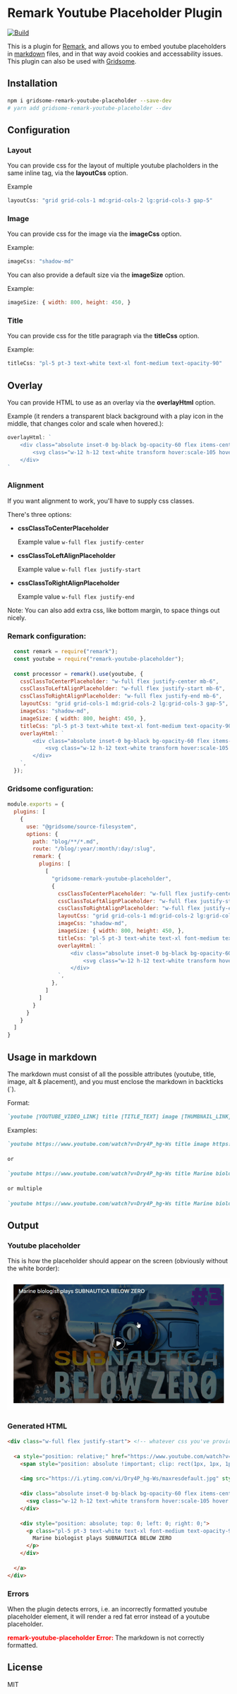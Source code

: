 # Remark Youtube Placeholder Plugin
[![Build](https://github.com/Healios/remark-youtube-placeholder/actions/workflows/node.js.yml/badge.svg)](https://github.com/Healios/remark-youtube-placeholder/actions/workflows/node.js.yml)

This is a plugin for [Remark](https://remark.js.org/), and allows you to embed youtube placeholders in [markdown](https://daringfireball.net/projects/markdown/) files, and in that way avoid cookies and accessability issues. This plugin can also be used with [Gridsome](https://gridsome.org/).

## Installation

```bash
npm i gridsome-remark-youtube-placeholder --save-dev
# yarn add gridsome-remark-youtube-placeholder --dev
```

## Configuration
### Layout
You can provide css for the layout of multiple youtube placholders in the same inline tag, via the **layoutCss** option.

Example
```js
layoutCss: "grid grid-cols-1 md:grid-cols-2 lg:grid-cols-3 gap-5"
```

### Image
You can provide css for the image via the **imageCss** option.

Example:
```js
imageCss: "shadow-md"
```

You can also provide a default size via the **imageSize** option.

Example:
```js
imageSize: { width: 800, height: 450, }
```

### Title
You can provide css for the title paragraph via the **titleCss** option.

Example:
```js
titleCss: "pl-5 pt-3 text-white text-xl font-medium text-opacity-90"
```

## Overlay
You can provide HTML to use as an overlay via the **overlayHtml** option.

Example (it renders a transparent black background with a play icon in the middle, that changes color and scale when hovered.):
```js
overlayHtml: `
    <div class="absolute inset-0 bg-black bg-opacity-60 flex items-center justify-center">
        <svg class="w-12 h-12 text-white transform hover:scale-105 hover:text-red-600 transition duration-150" fill="currentColor" xmlns="http://www.w3.org/2000/svg" viewBox="0 0 52.821 52.821" xml:space="preserve"><path d="M51.82 19.074C50.332 13.73 46.855 8.91 42.212 5.885 37.292 2.68 30.86 1.717 25.106 1.588 17.071 1.404 6.893 4.49 2.94 12.152c-.329.637.64 1.184.969.547C6.71 7.269 13.4 4.133 19.172 3.105c6.209-1.104 12.998-.236 18.873 1.955 6.134 2.287 10.393 7.537 12.486 13.611 2.33 6.758 1.04 13.488-2.679 19.424C40.174 50.347 21.33 54.324 9.87 45.038c-5.25-4.254-8.674-9.945-8.74-16.752-.039-4.012.743-8.492 2.746-12.012.621-1.09 1.455-2.024 2.396-2.867.014-.219.03-.436.045-.652a1.28 1.28 0 0 1-.25-.475c-.005-.021-.004-.037-.009-.059-.572.481-1.126.986-1.65 1.529-2.291 2.371-3.194 5.66-3.832 8.801-1.268 6.24-.515 12.074 3.063 17.346 3.063 4.514 7.787 8.715 13.131 10.182 6.42 1.762 13.123 1.613 19.198-1.108 2.749-1.23 5.729-2.438 8.039-4.424 2.833-2.438 4.961-5.881 6.679-9.156 2.619-4.992 2.617-10.994 1.134-16.317z"/><path d="M17.736 31.85c.103 1.15.121 3.08 1.325 3.598a.923.923 0 0 0 .167.174c1.198.902 2.868-.504 3.876-1.109 2.797-1.674 12.586-8.037 14.039-10.277a.469.469 0 0 0-.046-.609.523.523 0 0 0-.258-.428c-1.622-.992-8.87-4.297-10.89-5.045-1.044-.389-5.593-2.34-6.212-2.355-2.373-1.525-2.021 5.525-2.033 6.152-.065 3.284-.26 6.623.032 9.899zm3.224-6.817a.518.518 0 0 0-.217.182c-.004-.299-.009-.596-.011-.891.096.055.197.104.298.154-.021.182-.046.368-.07.555zm.207 4.662c.063-.248.151-.498.257-.748 1.583-.371 3.088-1.146 4.634-1.645.754-.207 1.509-.414 2.259-.633-2.336 1.095-4.722 2.071-7.15 3.026zm3.42-3.933c-.18.082-.362.162-.539.25a3.529 3.529 0 0 0-.483-.244c.34-.01.681-.014 1.022-.006zm-.479-1.477c.023-.014.048-.025.074-.037a9.92 9.92 0 0 0 1.944.24c.459.055.918.113 1.378.166-.044.016-.088.029-.133.045-.97-.101-2.141-.211-3.263-.414zm4.766-1.179a65.658 65.658 0 0 1-2.291-.854c-1.265-.502-2.525-.859-3.846-1.17a3.048 3.048 0 0 1-1.052-.465c2.49.391 4.886 1.354 7.189 2.489zm-5.978-.848a23.189 23.189 0 0 0-2.278-.105c-.026-.297-.056-.592-.085-.889.748.521 1.527.783 2.363.994z"/></svg>
    </div>
`
```



### Alignment
If you want alignment to work, you'll have to supply css classes.

There's three options:
- **cssClassToCenterPlaceholder**

  Example value `w-full flex justify-center`

- **cssClassToLeftAlignPlaceholder**

  Example value `w-full flex justify-start`

- **cssClassToRightAlignPlaceholder**

  Example value `w-full flex justify-end`

Note: You can also add extra css, like bottom margin, to space things out nicely.

### Remark configuration:
```js
  const remark = require("remark");
  const youtube = require("remark-youtube-placeholder");

  const processor = remark().use(youtube, {
    cssClassToCenterPlaceholder: "w-full flex justify-center mb-6",
    cssClassToLeftAlignPlaceholder: "w-full flex justify-start mb-6",
    cssClassToRightAlignPlaceholder: "w-full flex justify-end mb-6",
    layoutCss: "grid grid-cols-1 md:grid-cols-2 lg:grid-cols-3 gap-5",
    imageCss: "shadow-md",
    imageSize: { width: 800, height: 450, },
    titleCss: "pl-5 pt-3 text-white text-xl font-medium text-opacity-90",
    overlayHtml: `
        <div class="absolute inset-0 bg-black bg-opacity-60 flex items-center justify-center">
            <svg class="w-12 h-12 text-white transform hover:scale-105 hover:text-red-600 transition duration-150" fill="currentColor" xmlns="http://www.w3.org/2000/svg" viewBox="0 0 52.821 52.821" xml:space="preserve"><path d="M51.82 19.074C50.332 13.73 46.855 8.91 42.212 5.885 37.292 2.68 30.86 1.717 25.106 1.588 17.071 1.404 6.893 4.49 2.94 12.152c-.329.637.64 1.184.969.547C6.71 7.269 13.4 4.133 19.172 3.105c6.209-1.104 12.998-.236 18.873 1.955 6.134 2.287 10.393 7.537 12.486 13.611 2.33 6.758 1.04 13.488-2.679 19.424C40.174 50.347 21.33 54.324 9.87 45.038c-5.25-4.254-8.674-9.945-8.74-16.752-.039-4.012.743-8.492 2.746-12.012.621-1.09 1.455-2.024 2.396-2.867.014-.219.03-.436.045-.652a1.28 1.28 0 0 1-.25-.475c-.005-.021-.004-.037-.009-.059-.572.481-1.126.986-1.65 1.529-2.291 2.371-3.194 5.66-3.832 8.801-1.268 6.24-.515 12.074 3.063 17.346 3.063 4.514 7.787 8.715 13.131 10.182 6.42 1.762 13.123 1.613 19.198-1.108 2.749-1.23 5.729-2.438 8.039-4.424 2.833-2.438 4.961-5.881 6.679-9.156 2.619-4.992 2.617-10.994 1.134-16.317z"/><path d="M17.736 31.85c.103 1.15.121 3.08 1.325 3.598a.923.923 0 0 0 .167.174c1.198.902 2.868-.504 3.876-1.109 2.797-1.674 12.586-8.037 14.039-10.277a.469.469 0 0 0-.046-.609.523.523 0 0 0-.258-.428c-1.622-.992-8.87-4.297-10.89-5.045-1.044-.389-5.593-2.34-6.212-2.355-2.373-1.525-2.021 5.525-2.033 6.152-.065 3.284-.26 6.623.032 9.899zm3.224-6.817a.518.518 0 0 0-.217.182c-.004-.299-.009-.596-.011-.891.096.055.197.104.298.154-.021.182-.046.368-.07.555zm.207 4.662c.063-.248.151-.498.257-.748 1.583-.371 3.088-1.146 4.634-1.645.754-.207 1.509-.414 2.259-.633-2.336 1.095-4.722 2.071-7.15 3.026zm3.42-3.933c-.18.082-.362.162-.539.25a3.529 3.529 0 0 0-.483-.244c.34-.01.681-.014 1.022-.006zm-.479-1.477c.023-.014.048-.025.074-.037a9.92 9.92 0 0 0 1.944.24c.459.055.918.113 1.378.166-.044.016-.088.029-.133.045-.97-.101-2.141-.211-3.263-.414zm4.766-1.179a65.658 65.658 0 0 1-2.291-.854c-1.265-.502-2.525-.859-3.846-1.17a3.048 3.048 0 0 1-1.052-.465c2.49.391 4.886 1.354 7.189 2.489zm-5.978-.848a23.189 23.189 0 0 0-2.278-.105c-.026-.297-.056-.592-.085-.889.748.521 1.527.783 2.363.994z"/></svg>
        </div>
    `,
  });
```


### Gridsome configuration:
```js
module.exports = {
  plugins: [
    {
      use: "@gridsome/source-filesystem",
      options: {
        path: "blog/**/*.md",
        route: "/blog/:year/:month/:day/:slug",
        remark: {
          plugins: [
            [
              "gridsome-remark-youtube-placeholder",
              {
                cssClassToCenterPlaceholder: "w-full flex justify-center mb-6",
                cssClassToLeftAlignPlaceholder: "w-full flex justify-start mb-6",
                cssClassToRightAlignPlaceholder: "w-full flex justify-end mb-6",
                layoutCss: "grid grid-cols-1 md:grid-cols-2 lg:grid-cols-3 gap-5",
                imageCss: "shadow-md",
                imageSize: { width: 800, height: 450, },
                titleCss: "pl-5 pt-3 text-white text-xl font-medium text-opacity-90",
                overlayHtml: `
                    <div class="absolute inset-0 bg-black bg-opacity-60 flex items-center justify-center">
                        <svg class="w-12 h-12 text-white transform hover:scale-105 hover:text-red-600 transition duration-150" fill="currentColor" xmlns="http://www.w3.org/2000/svg" viewBox="0 0 52.821 52.821" xml:space="preserve"><path d="M51.82 19.074C50.332 13.73 46.855 8.91 42.212 5.885 37.292 2.68 30.86 1.717 25.106 1.588 17.071 1.404 6.893 4.49 2.94 12.152c-.329.637.64 1.184.969.547C6.71 7.269 13.4 4.133 19.172 3.105c6.209-1.104 12.998-.236 18.873 1.955 6.134 2.287 10.393 7.537 12.486 13.611 2.33 6.758 1.04 13.488-2.679 19.424C40.174 50.347 21.33 54.324 9.87 45.038c-5.25-4.254-8.674-9.945-8.74-16.752-.039-4.012.743-8.492 2.746-12.012.621-1.09 1.455-2.024 2.396-2.867.014-.219.03-.436.045-.652a1.28 1.28 0 0 1-.25-.475c-.005-.021-.004-.037-.009-.059-.572.481-1.126.986-1.65 1.529-2.291 2.371-3.194 5.66-3.832 8.801-1.268 6.24-.515 12.074 3.063 17.346 3.063 4.514 7.787 8.715 13.131 10.182 6.42 1.762 13.123 1.613 19.198-1.108 2.749-1.23 5.729-2.438 8.039-4.424 2.833-2.438 4.961-5.881 6.679-9.156 2.619-4.992 2.617-10.994 1.134-16.317z"/><path d="M17.736 31.85c.103 1.15.121 3.08 1.325 3.598a.923.923 0 0 0 .167.174c1.198.902 2.868-.504 3.876-1.109 2.797-1.674 12.586-8.037 14.039-10.277a.469.469 0 0 0-.046-.609.523.523 0 0 0-.258-.428c-1.622-.992-8.87-4.297-10.89-5.045-1.044-.389-5.593-2.34-6.212-2.355-2.373-1.525-2.021 5.525-2.033 6.152-.065 3.284-.26 6.623.032 9.899zm3.224-6.817a.518.518 0 0 0-.217.182c-.004-.299-.009-.596-.011-.891.096.055.197.104.298.154-.021.182-.046.368-.07.555zm.207 4.662c.063-.248.151-.498.257-.748 1.583-.371 3.088-1.146 4.634-1.645.754-.207 1.509-.414 2.259-.633-2.336 1.095-4.722 2.071-7.15 3.026zm3.42-3.933c-.18.082-.362.162-.539.25a3.529 3.529 0 0 0-.483-.244c.34-.01.681-.014 1.022-.006zm-.479-1.477c.023-.014.048-.025.074-.037a9.92 9.92 0 0 0 1.944.24c.459.055.918.113 1.378.166-.044.016-.088.029-.133.045-.97-.101-2.141-.211-3.263-.414zm4.766-1.179a65.658 65.658 0 0 1-2.291-.854c-1.265-.502-2.525-.859-3.846-1.17a3.048 3.048 0 0 1-1.052-.465c2.49.391 4.886 1.354 7.189 2.489zm-5.978-.848a23.189 23.189 0 0 0-2.278-.105c-.026-.297-.056-.592-.085-.889.748.521 1.527.783 2.363.994z"/></svg>
                    </div>
                `,
              },
            ]
          ]
        }
      }
    }
  ]
}
```

## Usage in markdown

The markdown must consist of all the possible attributes (youtube, title, image, alt & placement), and you must enclose the markdown in backticks (\`). 

Format:
```markdown
`youtube [YOUTUBE_VIDEO_LINK] title [TITLE_TEXT] image [THUMBNAIL_LINK] alt [ALT_TEXT] placement [Left|Center|Right]`
```

Examples:

```markdown
`youtube https://www.youtube.com/watch?v=Dry4P_hg-Ws title image https://i.ytimg.com/vi/Dry4P_hg-Ws/maxresdefault.jpg alt Watch marine biologist plays subnautica on YouTube placement Center end\`

or

`youtube https://www.youtube.com/watch?v=Dry4P_hg-Ws title Marine biologist plays SUBNAUTICA BELOW ZERO image https://i.ytimg.com/vi/Dry4P_hg-Ws/maxresdefault.jpg alt Watch marine biologist plays subnautica on YouTube placement Center end\`

or multiple

`youtube https://www.youtube.com/watch?v=Dry4P_hg-Ws title Marine biologist plays SUBNAUTICA BELOW ZERO image https://i.ytimg.com/vi/Dry4P_hg-Ws/maxresdefault.jpg alt Watch marine biologist plays subnautica on YouTube placement Center end youtube https://www.youtube.com/watch?v=w20ioGg0QHk title image https://i.ytimg.com/vi/w20ioGg0QHk/maxresdefault.jpg alt Watch I became a Tea farmer on YouTube placement Center end`

```

## Output

### Youtube placeholder

This is how the placeholder should appear on the screen (obviously without the white border):

<a href="https://www.youtube.com/watch?v=Dry4P_hg-Ws" target="_blank" rel="noopener noreferrer">
  <img src="Thumbnail example.gif" role="presentation" alt="">
</a>

### Generated HTML

```html
<div class="w-full flex justify-start"> <!-- whatever css you've provided in alignment options. -->

  <a style="position: relative;" href="https://www.youtube.com/watch?v=Dry4P_hg-Ws" target="_blank" rel="noopener noreferrer">
    <span style="position: absolute !important; clip: rect(1px, 1px, 1px, 1px); width: 1px !important; height: 1px !important; padding: 0 !important; border: 0 !important; overflow: hidden; white-space: nowrap;">Go to youtube and watch video</span>

    <img src="https://i.ytimg.com/vi/Dry4P_hg-Ws/maxresdefault.jpg" style="margin-top: 0 !important; margin-bottom: 0 !important;" class="shadow-md" width="800" height="450" role="presentation" alt=""> <!-- class = whatever css you've provided via the imageCss option. -->

    <div class="absolute inset-0 bg-black bg-opacity-60 flex items-center justify-center"> <!-- whatever html you've provided via the overlayHtml option. -->
      <svg class="w-12 h-12 text-white transform hover:scale-105 hover:text-red-600 transition duration-150" fill="currentColor" xmlns="http://www.w3.org/2000/svg" viewBox="0 0 52.821 52.821" xml:space="preserve"><path d="M51.82 19.074C50.332 13.73 46.855 8.91 42.212 5.885 37.292 2.68 30.86 1.717 25.106 1.588 17.071 1.404 6.893 4.49 2.94 12.152c-.329.637.64 1.184.969.547C6.71 7.269 13.4 4.133 19.172 3.105c6.209-1.104 12.998-.236 18.873 1.955 6.134 2.287 10.393 7.537 12.486 13.611 2.33 6.758 1.04 13.488-2.679 19.424C40.174 50.347 21.33 54.324 9.87 45.038c-5.25-4.254-8.674-9.945-8.74-16.752-.039-4.012.743-8.492 2.746-12.012.621-1.09 1.455-2.024 2.396-2.867.014-.219.03-.436.045-.652a1.28 1.28 0 0 1-.25-.475c-.005-.021-.004-.037-.009-.059-.572.481-1.126.986-1.65 1.529-2.291 2.371-3.194 5.66-3.832 8.801-1.268 6.24-.515 12.074 3.063 17.346 3.063 4.514 7.787 8.715 13.131 10.182 6.42 1.762 13.123 1.613 19.198-1.108 2.749-1.23 5.729-2.438 8.039-4.424 2.833-2.438 4.961-5.881 6.679-9.156 2.619-4.992 2.617-10.994 1.134-16.317z"></path><path d="M17.736 31.85c.103 1.15.121 3.08 1.325 3.598a.923.923 0 0 0 .167.174c1.198.902 2.868-.504 3.876-1.109 2.797-1.674 12.586-8.037 14.039-10.277a.469.469 0 0 0-.046-.609.523.523 0 0 0-.258-.428c-1.622-.992-8.87-4.297-10.89-5.045-1.044-.389-5.593-2.34-6.212-2.355-2.373-1.525-2.021 5.525-2.033 6.152-.065 3.284-.26 6.623.032 9.899zm3.224-6.817a.518.518 0 0 0-.217.182c-.004-.299-.009-.596-.011-.891.096.055.197.104.298.154-.021.182-.046.368-.07.555zm.207 4.662c.063-.248.151-.498.257-.748 1.583-.371 3.088-1.146 4.634-1.645.754-.207 1.509-.414 2.259-.633-2.336 1.095-4.722 2.071-7.15 3.026zm3.42-3.933c-.18.082-.362.162-.539.25a3.529 3.529 0 0 0-.483-.244c.34-.01.681-.014 1.022-.006zm-.479-1.477c.023-.014.048-.025.074-.037a9.92 9.92 0 0 0 1.944.24c.459.055.918.113 1.378.166-.044.016-.088.029-.133.045-.97-.101-2.141-.211-3.263-.414zm4.766-1.179a65.658 65.658 0 0 1-2.291-.854c-1.265-.502-2.525-.859-3.846-1.17a3.048 3.048 0 0 1-1.052-.465c2.49.391 4.886 1.354 7.189 2.489zm-5.978-.848a23.189 23.189 0 0 0-2.278-.105c-.026-.297-.056-.592-.085-.889.748.521 1.527.783 2.363.994z"></path></svg>
    </div>

    <div style="position: absolute; top: 0; left: 0; right: 0;">
      <p class="pl-5 pt-3 text-white text-xl font-medium text-opacity-90" style="margin-top: 0 !important; margin-bottom: 0 !important;"> <!-- class = whatever css you've provided via the titleCss option. -->
        Marine biologist plays SUBNAUTICA BELOW ZERO
      </p>
    </div>

  </a>
</div>
```

### Errors
When the plugin detects errors, i.e. an incorrectly formatted youtube placeholder element, it will render a red fat error instead of a youtube placeholder.

<p><span style="color: red; font-weight: bold;">remark-youtube-placeholder Error:</span> The markdown is not correctly formatted.</p>


## License

MIT

